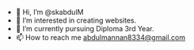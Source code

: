 - 👋 Hi, I’m @skabdulM
- 👀 I’m interested in creating websites.
- 🌱 I’m currently pursuing Diploma 3rd Year.
- 📫 How to reach me abdulmannan8334@gmail.com

